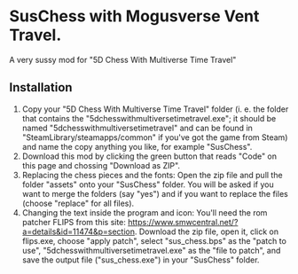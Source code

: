 # SusChess with Mogusverse Vent Travel.
A very sussy mod for "5D Chess With Multiverse Time Travel"


## Installation

1. Copy your "5D Chess With Multiverse Time Travel" folder (i. e. the folder that contains the "5dchesswithmultiversetimetravel.exe"; it should be named "5dchesswithmultiversetimetravel" and can be found in "SteamLibrary/steamapps/common" if you've got the game from Steam) and name the copy anything you like, for example "SusChess".
2. Download this mod by clicking the green button that reads "Code" on this page and chossing "Download as ZIP".
3. Replacing the chess pieces and the fonts: Open the zip file and pull the folder "assets" onto your "SusChess" folder. You will be asked if you want to merge the folders (say "yes") and if you want to replace the files (choose "replace" for all files).
4. Changing the text inside the program and icon: You'll need the rom patcher FLIPS from this site: https://www.smwcentral.net/?a=details&id=11474&p=section.
Download the zip file, open it, click on flips.exe, choose "apply patch", select "sus_chess.bps" as the "patch to use", "5dchesswithmultiversetimetravel.exe" as the "file to patch", and save the output file ("sus_chess.exe") in your "SusChess" folder.
